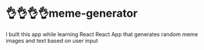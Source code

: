 # 👌👌👌👌meme-generator
I built this app while learning React
 React App that generates random meme images and text based on user input
  
 
